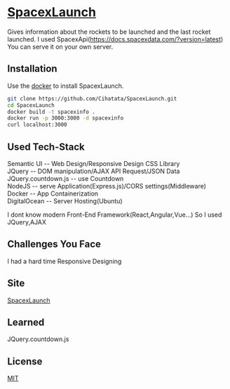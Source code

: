 # [SpacexLaunch](http://www.cihatata.me:3000)
Gives information about the rockets to be launched and the last rocket launched. I used SpacexApi(https://docs.spacexdata.com/?version=latest) You can serve it on your own server.

## Installation
Use the [docker](https://www.docker.com) to install SpacexLaunch.

```bash
git clone https://github.com/Cihatata/SpacexLaunch.git
cd SpacexLaunch
docker build -t spacexinfo .
docker run -p 3000:3000 -d spacexinfo
curl localhost:3000 
```

## Used Tech-Stack
Semantic UI -- Web Design/Responsive Design CSS Library <br />
JQuery  -- DOM manipulation/AJAX API Request/JSON Data   <br />
JQuery.countdown.js -- use Countdown <br />
NodeJS -- serve Application(Express.js)/CORS settings(Middleware) <br />
Docker -- App Containerization <br />
DigitalOcean -- Server Hosting(Ubuntu) <br />

I dont know modern Front-End Framework(React,Angular,Vue...) So I used JQuery,AJAX 

## Challenges You Face
I had a hard time Responsive Designing

## Site 
[SpacexLaunch](http://www.cihatata.me:3000)

## Learned
JQuery.countdown.js



## License
[MIT](https://choosealicense.com/licenses/mit/)




